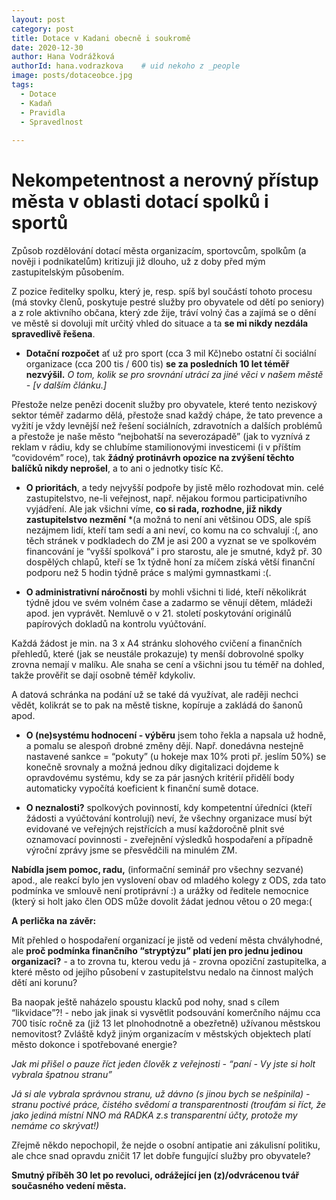 ```yaml
---
layout: post
category: post
title: Dotace v Kadani obecně i soukromě  
date: 2020-12-30
author: Hana Vodrážková
authorId: hana.vodrazkova    # uid nekoho z _people
image: posts/dotaceobce.jpg
tags:
  - Dotace
  - Kadaň
  - Pravidla
  - Spravedlnost
  
---
```


# Nekompetentnost a nerovný přístup města v oblasti dotací spolků i sportů

Způsob rozdělování dotací města organizacím, sportovcům, spolkům (a nověji i podnikatelům) kritizuji již dlouho, už z doby před mým zastupitelským působením. 

Z pozice ředitelky spolku, který je, resp. spíš byl součástí tohoto procesu (má stovky členů, poskytuje pestré služby pro obyvatele od dětí po seniory) a z role aktivního občana, který zde žije, tráví volný čas a zajímá se o dění ve městě si dovoluji mít určitý vhled do situace a ta **se mi nikdy nezdála spravedlivě řešena**.

- **Dotační rozpočet** ať už pro sport (cca 3 mil Kč)nebo ostatní či sociální organizace (cca 200 tis / 600 tis) **se za posledních 10 let téměř nezvýšil.**
*O tom, kolik se pro srovnání utrácí za jiné věci v našem městě - [v dalším článku.]*

Přestože nelze penězi docenit služby pro obyvatele, které tento neziskový sektor téměř zadarmo dělá, přestože snad každý chápe, že tato prevence a vyžití je vždy levnější než řešení sociálních, zdravotních a dalších problémů a přestože je naše město “nejbohatší na severozápadě” (jak to vyznívá z reklam v rádiu, kdy se chlubíme stamilionovými investicemi (i v příštím “covidovém” roce), tak **žádný protinávrh opozice na zvýšení těchto balíčků nikdy neprošel**, a to ani o jednotky tisíc Kč.

- **O prioritách**, a tedy nejvyšší podpoře by jistě mělo rozhodovat min. celé zastupitelstvo, ne-li veřejnost, např. nějakou formou participativního vyjádření.
Ale jak všichni víme, **co si rada, rozhodne, již nikdy zastupitelstvo nezmění** 
*(a možná to není ani většinou ODS, ale spíš nezájmem lidí, kteří tam sedí a ani neví, co komu na co schvalují :(, ano těch stránek v podkladech do ZM je asi 200 a vyznat se ve spolkovém financování je “vyšší spolková” i pro starostu, 
ale je smutné, když př. 30 dospělých chlapů, kteří se 1x týdně honí za míčem získá větší finanční podporu než 5 hodin týdně práce s malými gymnastkami :(.

- **O administrativní náročnosti** by mohli všichni ti lidé, kteří několikrát týdně jdou ve svém volném čase a zadarmo se věnují dětem, mládeži apod. jen vyprávět. Nemluvě o v 21. století poskytování originálů papírových dokladů na kontrolu vyúčtování.

Každá žádost je min. na 3 x A4 stránku slohového cvičení a finančních přehledů, které (jak se neustále prokazuje) ty menší dobrovolné spolky zrovna nemají v malíku. Ale snaha se cení a všichni jsou tu téměř na dohled, takže prověřit se dají osobně téměř kdykoliv.

A datová schránka na podání už se také dá využívat, ale raději nechci vědět, kolikrát se to pak na městě tiskne, kopíruje a zakládá do šanonů apod.

- **O (ne)systému hodnocení - výběru** jsem toho řekla a napsala už hodně, a pomalu se alespoň drobné změny dějí. 
Např. donedávna nestejně nastavené sankce = “pokuty” (u hokeje max 10% proti př. jeslím 50%) se konečně srovnaly 
a možná jednou díky digitalizaci dojdeme k opravdovému systému, kdy se za pár jasných kritérií přidělí body automaticky vypočítá koeficient k finanční sumě dotace. 

- **O neznalosti?** spolkových povinností, kdy kompetentní úředníci (kteří žádosti a vyúčtování kontrolují) neví, že všechny organizace musí být evidované ve veřejných rejstřících a musí každoročně plnit své oznamovací povinnosti - zveřejnění výsledků hospodaření a případně výroční zprávy jsme se přesvědčili na minulém ZM.

**Nabídla jsem pomoc, radu,** (informační seminář pro všechny sezvané) apod., ale reakcí bylo jen vyslovení obav od mladého kolegy z ODS, zda tato podmínka ve smlouvě není protiprávní :) a urážky od ředitele nemocnice (který si holt jako člen ODS může dovolit žádat jednou větou o 20 mega:( 

**A perlička na závěr:**

Mít přehled o hospodaření organizací je jistě od vedení města chvályhodné, ale **proč podmínka finančního “stryptýzu” platí jen pro jednu jedinou organizaci?** - a to zrovna tu, kterou vedu já - zrovna opoziční zastupitelka, a které město od jejího působení v zastupitelstvu nedalo na činnost malých dětí ani korunu?

Ba naopak ještě naházelo spoustu klacků pod nohy, snad s cílem “likvidace”?! - nebo jak jinak si vysvětlit podsouvání komerčního nájmu cca 700 tisíc ročně za (již 13 let plnohodnotně a obezřetně) užívanou městskou nemovitost? Zvláště když jiným organizacím v městských objektech platí město dokonce i spotřebované energie?

*Jak mi přišel o pauze říct jeden člověk z veřejnosti - “paní - Vy jste si holt vybrala špatnou stranu”*

*Já si ale vybrala správnou stranu, už dávno (s jinou bych se nešpinila) - stranu poctivé práce, čistého svědomí a transparentnosti
(troufám si říct, že jako jediná místní NNO má RADKA z.s transparentní účty, protože my nemáme co skrývat!)*

Zřejmě někdo nepochopil, že nejde o osobní antipatie ani zákulisní politiku, ale chce snad opravdu zničit 17 let dobře fungující služby pro obyvatele?

**Smutný příběh 30 let po revoluci, odrážející jen (z)/odvrácenou tvář současného vedení města.**

